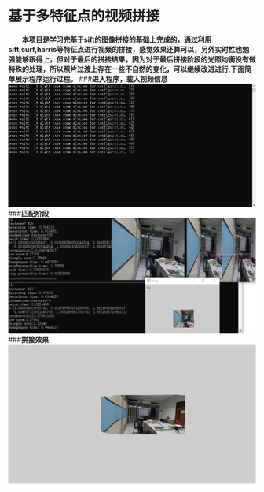 # 基于多特征点的视频拼接
&emsp;&emsp;**本项目是学习完基于sift的图像拼接的基础上完成的，通过利用sift,surf,harris等特征点进行视频的拼接，感觉效果还算可以，另外实时性也勉强能够跟得上，但对于最后的拼接结果，因为对于最后拼接阶段的光照均衡没有做特殊的处理，所以照片过渡上存在一些不自然的变化，可以继续改进进行,下面简单展示程序运行过程。**
###**进入程序，载入视频信息**
![进入界面](video_pin/images/1.PNG)
###**匹配阶段**
![匹配阶段](video_pin/images/2.PNG)
###**拼接效果**
![拼接效果](video_pin/images/3.jpg)



